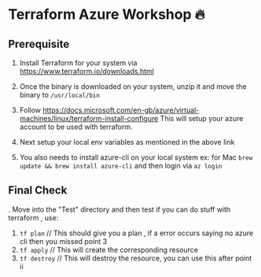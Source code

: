 # Terraform Azure Workshop :fire: 

## Prerequisite
1. Install Terraform for your system via https://www.terraform.io/downloads.html
2. Once the binary is downloaded on your system, unzip it and move the binary to `/usr/local/bin`

1. Follow https://docs.microsoft.com/en-gb/azure/virtual-machines/linux/terraform-install-configure
This will setup your azure account to be used with terraform.
2. Next setup your local env variables as mentioned in the above link
3. You also needs to install azure-cli on your local system
   ex: for Mac  `brew update && brew install azure-cli` and then login via `az login`

## Final Check 
. Move into the "Test" directory and then test if you can do stuff with terraform , use: 
   1. `tf plan` // This should give you a plan , if a error occurs saying no azure cli then you missed point 3
   2. `tf apply` // This will create the corresponding resource
   3. `tf destroy` // This will destroy the resource, you can use this after point ii
